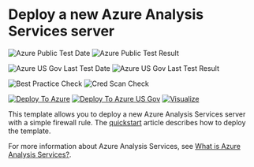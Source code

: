 # Deploy a new Azure Analysis Services server

![Azure Public Test Date](https://azurequickstartsservice.blob.core.windows.net/badges/101-analysis-services-create/PublicLastTestDate.svg)
![Azure Public Test Result](https://azurequickstartsservice.blob.core.windows.net/badges/101-analysis-services-create/PublicDeployment.svg)

![Azure US Gov Last Test Date](https://azurequickstartsservice.blob.core.windows.net/badges/101-analysis-services-create/FairfaxLastTestDate.svg)
![Azure US Gov Last Test Result](https://azurequickstartsservice.blob.core.windows.net/badges/101-analysis-services-create/FairfaxDeployment.svg)

![Best Practice Check](https://azurequickstartsservice.blob.core.windows.net/badges/101-analysis-services-create/BestPracticeResult.svg)
![Cred Scan Check](https://azurequickstartsservice.blob.core.windows.net/badges/101-analysis-services-create/CredScanResult.svg)

[![Deploy To Azure](https://raw.githubusercontent.com/fathym-it/azure-quickstart-templates/master/1-CONTRIBUTION-GUIDE/images/deploytoazure.svg?sanitize=true)](https://portal.azure.com/#create/Microsoft.Template/uri/https%3A%2F%2Fraw.githubusercontent.com%2Ffathym-it%2Fazure-quickstart-templates%2Fmaster%2F101-analysis-services-create%2Fazuredeploy.json)
[![Deploy To Azure US Gov](https://raw.githubusercontent.com/fathym-it/azure-quickstart-templates/master/1-CONTRIBUTION-GUIDE/images/deploytoazuregov.svg?sanitize=true)](https://portal.azure.us/#create/Microsoft.Template/uri/https%3A%2F%2Fraw.githubusercontent.com%2Ffathym-it%2Fazure-quickstart-templates%2Fmaster%2F101-analysis-services-create%2Fazuredeploy.json)
[![Visualize](https://raw.githubusercontent.com/fathym-it/azure-quickstart-templates/master/1-CONTRIBUTION-GUIDE/images/visualizebutton.svg?sanitize=true)](http://armviz.io/#/?load=https%3A%2F%2Fraw.githubusercontent.com%2Ffathym-it%2Fazure-quickstart-templates%2Fmaster%2F101-analysis-services-create%2Fazuredeploy.json)

This template allows you to deploy a new Azure Analysis Services server with a simple firewall rule. The [quickstart](https://docs.microsoft.com/azure/analysis-services/analysis-services-create-template) article describes how to deploy the template.

For more information about Azure Analysis Services, see [What is Azure Analysis Services?](https://docs.microsoft.com/azure/analysis-services/analysis-services-overview).

